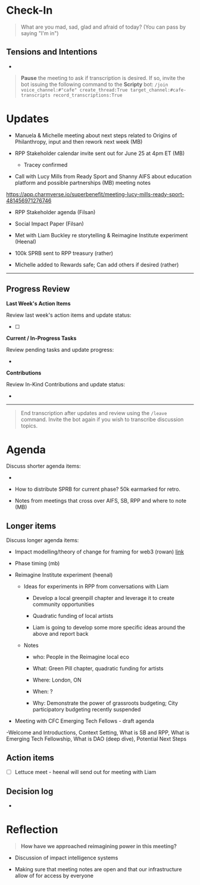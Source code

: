 
# Check-In

> What are you mad, sad, glad and afraid of today? (You can pass by saying "I'm in")

## Tensions and Intentions

- 

> **Pause** the meeting to ask if transcription is desired. If so, invite the bot issuing the following command to the **Scripty** bot:
> `/join voice_channel:#"cafe" create_thread:True target_channel:#cafe-transcripts record_transcriptions:True`

# Updates

- Manuela & Michelle meeting about next steps related to Origins of Philanthropy, input and then rework next week (MB)

- RPP Stakeholder calendar invite sent out for June 25 at 4pm ET (MB)

  - Tracey confirmed

- Call with Lucy Mills from Ready Sport and Shanny AIFS about education platform and possible partnerships (MB) meeting notes 

 https://app.charmverse.io/superbenefit/meeting-lucy-mills-ready-sport-481456971276746  

- RPP Stakeholder agenda (Filsan)

- Social Impact Paper (Filsan)

- Met with Liam Buckley re storytelling & Reimagine Institute experiment (Heenal)

- 100k SPRB sent to RPP treasury (rather)

- Michelle added to Rewards safe; Can add others if desired (rather)

---

## Progress Review

**Last Week's Action Items**

Review last week's action items and update status:

- [ ] 

**Current / In-Progress Tasks**

Review pending tasks and update progress:

-  

**Contributions**

Review In-Kind Contributions and update status:

- 

---

> End transcription after updates and review using the `/leave` command. Invite the bot again if you wish to transcribe discussion topics.

# Agenda

Discuss shorter agenda items:

- 

- How to distribute SPRB for current phase? 50k earmarked for retro.

- Notes from meetings that cross over AIFS, SB, RPP and where to note (MB)

## Longer items

Discuss longer agenda items:

- Impact modelling/theory of change for framing for web3 (rowan) [link](https://www.figma.com/board/G77aOdrUeg6494UrGHs47C/AIFS-Governance-Design?node-id=0-1&t=ST8vlXn5MXPKKSw5-1)

- Phase timing (mb)

- Reimagine Institute experiment (heenal)

  - Ideas for experiments in RPP from conversations with Liam

    - Develop a local greenpill chapter and leverage it to create community opportunities 

    - Quadratic funding of local artists

    - Liam is going to develop some more specific ideas around the above and report back

  - Notes

    - who: People in the Reimagine local eco

    - What: Green Pill chapter, quadratic funding for artists

    - Where: London, ON

    - When: ?

    - Why: Demonstrate the power of grassroots budgeting; City participatory budgeting recently suspended

- Meeting with CFC Emerging Tech Fellows - draft agenda

-Welcome and Introductions, Context Setting, What is SB and RPP, What is Emerging Tech Fellowship, What is DAO (deep dive), Potential Next Steps

## Action items

- [ ] Lettuce meet - heenal will send out for meeting with Liam

## Decision log

- 

# Reflection 

> **How have we approached reimagining power in this meeting?**

- Discussion of impact intelligence systems

- Making sure that meeting notes are open and that our infrastructure allow of for access by everyone 